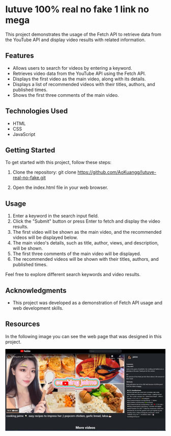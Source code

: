 # Iutuve 100% real no fake 1 link no mega

This project demonstrates the usage of the Fetch API to retrieve data from the YouTube API and display video results with related information.

## Features

- Allows users to search for videos by entering a keyword.
- Retrieves video data from the YouTube API using the Fetch API.
- Displays the first video as the main video, along with its details.
- Displays a list of recommended videos with their titles, authors, and published times.
- Shows the first three comments of the main video.


## Technologies Used

- HTML
- CSS
- JavaScript

## Getting Started

To get started with this project, follow these steps:

1. Clone the repository: git clone https://github.com/AoKuangg/Iutuve-real-no-fake.git

2. Open the index.html file in your web browser.

## Usage

   1. Enter a keyword in the search input field.
   2. Click the "Submit" button or press Enter to fetch and display the video results.
   3. The first video will be shown as the main video, and the recommended videos will be displayed below.
   4. The main video's details, such as title, author, views, and description, will be shown.
   5. The first three comments of the main video will be displayed.
   6. The recommended videos will be shown with their titles, authors, and published times.

   Feel free to explore different search keywords and video results.

## Acknowledgments

   - This project was developed as a demonstration of Fetch API usage and web development skills.

## Resources

   In the following image you can see the web page that was designed in this project.

![](https://raw.githubusercontent.com/AoKuangg/Fetch-API-pruebas/master/resourses/Screenshot%20FOR%20README.jpg)
